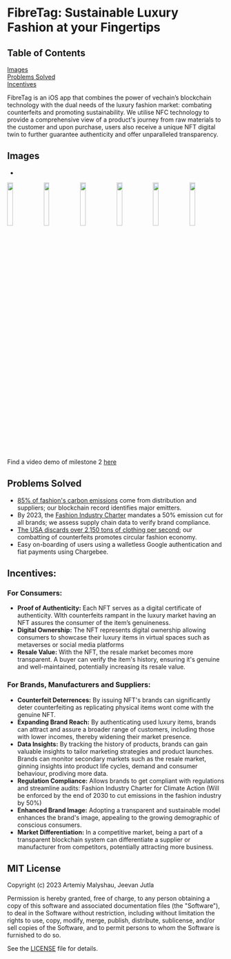 # FibreTag: Sustainable Luxury Fashion at your Fingertips


## Table of Contents
[Images](https://github.com/nkoorty/FiTag#images) \
[Problems Solved](https://github.com/nkoorty/FiTag#problems-solved) \
[Incentives](https://github.com/nkoorty/FiTag#incentives) 


FibreTag is an iOS app that combines the power of vechain’s blockchain technology with the dual needs of the luxury fashion market: combating counterfeits and promoting sustainability. We utilise NFC technology to provide a comprehensive view of a product's journey from raw materials to the customer and upon purchase, users also receive a unique NFT digital twin to further guarantee authenticity and offer unparalleled transparency.

## Images
-
<img src=https://github.com/jjjutla/FibreTag/assets/80065244/bd4f3499-17cc-4a93-8c87-107819c97072) width=16% height=16% >
<img src=https://github.com/jjjutla/FibreTag/assets/80065244/4e063290-7b52-4e98-b117-351ef19de3b2) width=16% height=16% >
<img src=https://github.com/jjjutla/FibreTag/assets/80065244/8a9d89e4-ac8c-4a7f-9226-5fed1fa6ceb7) width=16% height=16% >
<img src=https://github.com/jjjutla/FibreTag/assets/80065244/cd059a70-c0e5-467d-9327-3f5e0e3ea4f2) width=16% height=16% >
<img src=https://github.com/jjjutla/FibreTag/assets/80065244/2617fed6-53d6-44f7-be23-36ebd70522f8) width=16% height=16% >
<img src=https://github.com/jjjutla/FibreTag/assets/80065244/1cd4746b-02cf-4dee-848b-fb084cced1bb) width=16% height=16% >

Find a video demo of milestone 2 [here]([https://youtube.com/shorts/-bcWPqIdZ9k](https://youtu.be/KkgJxR6IqD8))

## Problems Solved
- [85% of fashion's carbon emissions](https://web-assets.bcg.com/1e/23/d9e9792a4988b61e708794baa174/bcg-sustainability-metaverse-in-fashion-opportunity-or-threat-oct-2022.pdf) come from distribution and suppliers; our blockchain record identifies major emitters. 
- By 2023, the [Fashion Industry Charter](https://unfccc.int/climate-action/sectoral-engagement-for-climate-action/fashion-charter) mandates a 50% emission cut for all brands; we assess supply chain data to verify brand compliance. 
- [The USA discards over 2,150 tons of clothing per second](https://wiltonchamber.com/event-detail/sustainability-in-fashion-curating-an-ethically-conscious-closet/#:~:text=Did%20you%20know%20that%20Americans,pieces%20of%20clothing%20per%20second.); our combatting of counterfeits promotes circular fashion economy. 
- Easy on-boarding of users using a walletless Google authentication and fiat payments using Chargebee.


## Incentives:
### For Consumers:
- **Proof of Authenticity:** Each NFT serves as a digital certificate of authenticity. WIth counterfeits rampant in the luxury market having an NFT assures the consumer of the item’s genuineness. 
- **Digital Ownership:** The NFT represents digital ownership allowing consumers to showcase their luxury items in virtual spaces such as metaverses or social media platforms
- **Resale Value:** With the NFT, the resale market becomes more transparent. A buyer can verify the item's history, ensuring it's genuine and well-maintained, potentially increasing its resale value.

### For Brands, Manufacturers and Suppliers:
- **Counterfeit Deterrences:** By issuing NFT's brands can significantly deter counterfeiting as replicating physical items wont come with the genuine NFT.
- **Expanding Brand Reach:** By authenticating used luxury items, brands can attract and assure a broader range of customers, including those with lower incomes, thereby widening their market presence.
- **Data Insights:** By tracking the history of products, brands can gain valuable insights to tailor marketing strategies and product launches. Brands can monitor secondary markets such as the resale market, ginning insights into product life cycles, demand and consumer behaviour, prodiving more data.
- **Regulation Compliance:** Allows brands to get compliant with regulations and streamline audits: Fashion Industry Charter for Climate Action (Will be enforced by the end of 2030 to cut emissions in the fashion industry by 50%)
- **Enhanced Brand Image:** Adopting a transparent and sustainable model enhances the brand's image, appealing to the growing demographic of conscious consumers.
- **Market Differentiation:** In a competitive market, being a part of a transparent blockchain system can differentiate a supplier or manufacturer from competitors, potentially attracting more business.


## MIT License

Copyright (c) 2023 Artemiy Malyshau, Jeevan Jutla

Permission is hereby granted, free of charge, to any person obtaining a copy
of this software and associated documentation files (the "Software"), to deal
in the Software without restriction, including without limitation the rights
to use, copy, modify, merge, publish, distribute, sublicense, and/or sell
copies of the Software, and to permit persons to whom the Software is
furnished to do so.

See the [LICENSE](LICENSE) file for details.
